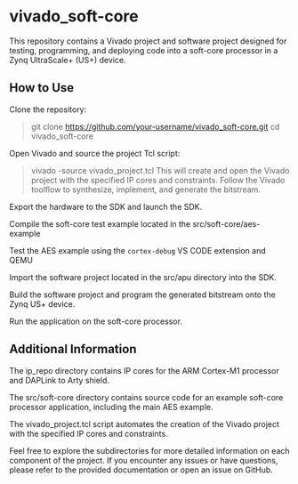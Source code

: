 # vivado_soft-core
This repository contains a Vivado project and software project designed for testing, programming, and deploying code into a soft-core processor in a Zynq UltraScale+ (US+) device.

## How to Use
Clone the repository:

> git clone https://github.com/your-username/vivado_soft-core.git
> cd vivado_soft-core


Open Vivado and source the project Tcl script:
> vivado -source vivado_project.tcl
This will create and open the Vivado project with the specified IP cores and constraints.
Follow the Vivado toolflow to synthesize, implement, and generate the bitstream.

Export the hardware to the SDK and launch the SDK.

Compile the soft-core test example located in the src/soft-core/aes-example

Test the AES example using the `cortex-debug` VS CODE extension and QEMU

Import the software project located in the src/apu directory into the SDK.

Build the software project and program the generated bitstream onto the Zynq US+ device.

Run the application on the soft-core processor.

## Additional Information
The ip_repo directory contains IP cores for the ARM Cortex-M1 processor and DAPLink to Arty shield.

The src/soft-core directory contains source code for an example soft-core processor application, including the main AES example.

The vivado_project.tcl script automates the creation of the Vivado project with the specified IP cores and constraints.

Feel free to explore the subdirectories for more detailed information on each component of the project. If you encounter any issues or have questions, please refer to the provided documentation or open an issue on GitHub.

